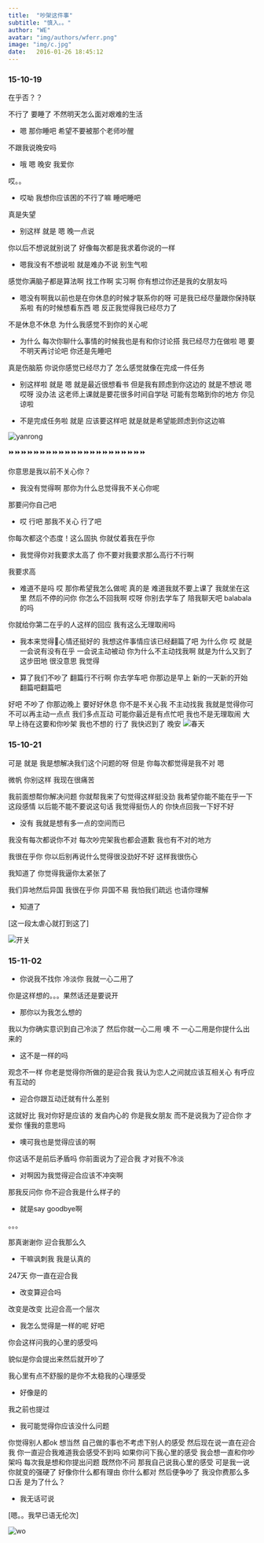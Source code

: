 ```yaml
---
title:  "吵架这件事"
subtitle: "慎入。。"
author: "WE"
avatar: "img/authors/wferr.png"
image: "img/c.jpg"
date:   2016-01-26 18:45:12
---
```


### 15-10-19 
在乎否？？

不行了 要睡了 不然明天怎么面对艰难的生活

* 嗯 那你睡吧 希望不要被那个老师吵醒

不跟我说晚安吗

* 哦 嗯 晚安 我爱你

哎。。

* 哎呦 我想你应该困的不行了嘛 睡吧睡吧

真是失望

* 别这样 就是 嗯 晚一点说

你以后不想说就别说了 好像每次都是我求着你说的一样

* 嗯我没有不想说啦 就是难办不说 别生气啦

感觉你满脑子都是算法啊 找工作啊 实习啊 你有想过你还是我的女朋友吗

* 嗯没有啊我以前也是在你休息的时候才联系你的呀 可是我已经尽量跟你保持联系啦 有的时候想看东西 嗯 反正我觉得我已经尽力了

不是休息不休息 为什么我感觉不到你的关心呢

* 为什么 每次你聊什么事情的时候我也是有和你讨论搭 我已经尽力在做啦 嗯 要不明天再讨论吧 你还是先睡吧

真是伤脑筋 你说你感觉已经尽力了 怎么感觉就像在完成一件任务

* 别这样啦 就是 嗯 就是最近很想看书 但是我有顾虑到你这边的 就是不想说 嗯 哎呀 没办法 这老师上课就是要花很多时间自学哒 可能有忽略到你的地方 你见谅啦

* 不是完成任务啦 就是 应该要这样吧 就是就是希望能顾虑到你这边嘛

![yanrong](img/w.jpg)

⏩⏩⏩⏩⏩⏩⏩⏩⏩⏩⏩⏩⏩⏩⏩⏩⏩⏩⏩⏩⏩⏩


你意思是我以前不关心你？

* 我没有觉得啊 那你为什么总觉得我不关心你呢

那要问你自己吧

* 哎 行吧 那我不关心 行了吧

你每次都这个态度！这么固执 你就仗着我在乎你

* 我觉得你对我要求太高了 你不要对我要求那么高行不行啊

我要求高

* 难道不是吗 哎 那你希望我怎么做呢 真的是 难道我就不要上课了 我就坐在这里 然后不停的问你 你怎么不回我啊 哎呀 你别去学车了 陪我聊天吧 balabala的吗

你就给你第二在乎的人这样的回应 我有这么无理取闹吗

* 我本来觉得🌃心情还挺好的 我想这件事情应该已经翻篇了吧 为什么你 哎 就是一会说有没有在乎 一会说主动被动 你为什么不主动找我啊 就是为什么又到了这步田地 很没意思 我觉得

* 算了我们不吵了 翻篇行不行啊 你去学车吧 你那边是早上 新的一天新的开始 翻篇吧翻篇吧

好吧 不吵了 你那边晚上 要好好休息 你不是不关心我 不主动找我 我就是觉得你可不可以再主动一点点 我们多点互动 可能你最近是有点忙吧 我也不是无理取闹 大早上待在这要和你吵架 我也不想的 行了 我快迟到了 晚安
![春天](img/m.jpg)

### 15-10-21

可是 就是 我是想解决我们这个问题的呀 但是 你每次都觉得是我不对 嗯

微帆 你别这样 我现在很痛苦

我前面想帮你解决问题 你就帮我来了句觉得这样挺没劲 我希望你能不能在乎一下这段感情 以后能不能不要说这句话 我觉得挺伤人的 你快点回我一下好不好

* 没有 我就是想有多一点的空间而已

我没有每次都说你不对 每次吵完架我也都会道歉 我也有不对的地方

我很在乎你 你以后别再说什么觉得很没劲好不好 这样我很伤心

我知道了 你觉得我逼你太紧张了

我们异地然后异国 我很在乎你 异国不易 我怕我们疏远 也请你理解

* 知道了

[这一段太虐心就打到这了]

![开关](img/l.jpg)

### 15-11-02

* 你说我不找你 冷淡你 我就一心二用了

你是这样想的。。。果然话还是要说开

* 那你以为我怎么想的

我以为你确实意识到自己冷淡了 然后你就一心二用 噢 不 一心二用是你提什么出来的

* 这不是一样的吗

观念不一样 你老是觉得你所做的是迎合我 我认为恋人之间就应该互相关心 有呼应 有互动的

* 迎合你跟互动迁就有什么差别

这就好比 我对你好是应该的 发自内心的 你是我女朋友 而不是说我为了迎合你 才爱你 懂我的意思吗

* 噢可我也是觉得应该的啊

你这话不是前后矛盾吗 你前面说为了迎合我 才对我不冷淡

* 对啊因为我觉得迎合应该不冲突啊

那我反问你 你不迎合我是什么样子的

* 就是say goodbye啊

。。。

那真谢谢你 迎合我那么久

* 干嘛讽刺我 我是认真的

247天 你一直在迎合我

* 改变算迎合吗

改变是改变 比迎合高一个层次

* 我怎么觉得是一样的呢 好吧

你会这样问我的心里的感受吗

貌似是你会提出来然后就开吵了

我心里有点不舒服的是你不太稳我的心理感受

* 好像是的

我之前也提过

* 我可能觉得你应该没什么问题

你觉得别人都ok 想当然 自己做的事也不考虑下别人的感受 然后现在说一直在迎合我 你一直迎合我难道我会感受不到吗 如果你问下我心里的感受 我会想一直和你吵架吗 每次我是想和你提出问题 既然你不问 那我自己说我心里的感受 可是我一说 你就变的强硬了 好像你什么都有理由 你什么都对 然后便争吵了 我没你费那么多口舌 是为了什么？

* 我无话可说

[嗯。。我早已语无伦次] 

![wo](img/p.jpg)